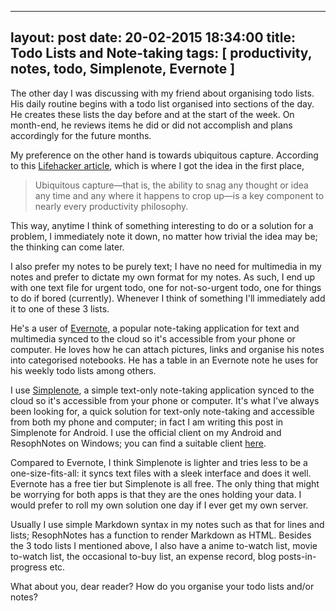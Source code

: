 -----
layout: post
date: 20-02-2015 18:34:00
title: Todo Lists and Note-taking
tags: [ productivity, notes, todo, Simplenote, Evernote ]
-----

The other day I was discussing with my friend about organising todo lists.  His daily routine begins with a todo list organised into sections of the day. He creates these lists the day before and at the start of the week. On month-end, he reviews items he did or did not accomplish and plans accordingly for the future months.

My preference on the other hand is towards ubiquitous capture. According to this [Lifehacker article]( http://lifehacker.com/5584924/the-holy-grail-of-ubiquitous-plain-text-capture), which is where I got the idea in the first place,  
> Ubiquitous capture—that is, the ability to snag any thought or idea any time and any where it happens to crop up—is a key component to nearly every productivity philosophy.  

This way, anytime I think of something interesting to do or a solution for a problem, I immediately note it down, no matter how trivial the idea may be; the thinking can come later.

I also prefer my notes to be purely text; I have no need for multimedia in my notes and prefer to dictate my own format for my notes. As such, I end up with one text file for urgent todo, one for not-so-urgent todo, one for things to do if bored (currently). Whenever I think of something I'll immediately add it to one of these 3 lists.

He's a user of [Evernote](http://www.evernote.com), a popular note-taking application for text and multimedia synced to the cloud so it's accessible from your phone or computer. He loves how he can attach pictures, links and organise his notes into categorised notebooks. He has a table in an Evernote note he uses for his weekly todo lists among others.

I use [Simplenote](http://simplenote.com), a simple text-only note-taking application synced to the cloud so it's accessible from your phone or computer. It's what I've always been looking for, a quick solution for text-only note-taking and accessible from both my phone and computer; in fact I am writing this post in Simplenote for Android. I use the official client on my Android and ResophNotes on Windows; you can find a suitable client [here](http://simplenote.com/downloads/).

Compared to Evernote, I think Simplenote is lighter and tries less to be a one-size-fits-all: it syncs text files with a sleek interface and does it well. Evernote has a free tier but Simplenote is all free. The only thing that might be worrying for both apps is that they are the ones holding your data. I would prefer to roll my own solution one day if I ever get my own server.

Usually I use simple Markdown syntax in my notes such as that for lines and lists; ResophNotes has a function to render Markdown as HTML. Besides the 3 todo lists I mentioned above, I also have a anime to-watch list, movie to-watch list, the occasional to-buy list, an expense record, blog posts-in-progress etc.

What about you, dear reader? How do you organise your todo lists and/or notes?